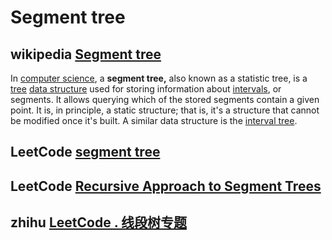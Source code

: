 # Segment tree



## wikipedia [Segment tree](https://en.wikipedia.org/wiki/Segment_tree)

In [computer science](https://en.wikipedia.org/wiki/Computer_science), a **segment tree,** also known as a statistic tree, is a [tree](https://en.wikipedia.org/wiki/Tree_(data_structure)) [data structure](https://en.wikipedia.org/wiki/Data_structure) used for storing information about [intervals](https://en.wikipedia.org/wiki/Interval_(mathematics)), or segments. It allows querying which of the stored segments contain a given point. It is, in principle, a static structure; that is, it's a structure that cannot be modified once it's built. A similar data structure is the [interval tree](https://en.wikipedia.org/wiki/Interval_tree).



## LeetCode [segment tree](https://leetcode.com/tag/segment-tree/)



## LeetCode [Recursive Approach to Segment Trees](https://leetcode.com/articles/a-recursive-approach-to-segment-trees-range-sum-queries-lazy-propagation/)





## zhihu [LeetCode . 线段树专题](https://zhuanlan.zhihu.com/p/85846796)